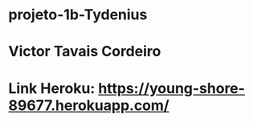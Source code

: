 # projeto-1b-Tydenius
# Victor Tavais Cordeiro
# Link Heroku: https://young-shore-89677.herokuapp.com/
